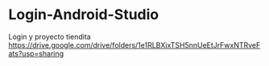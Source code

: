 # Login-Android-Studio
Login y proyecto tiendita
https://drive.google.com/drive/folders/1e1RLBXixTSH5nnUeEtJrFwxNTRveFats?usp=sharing
